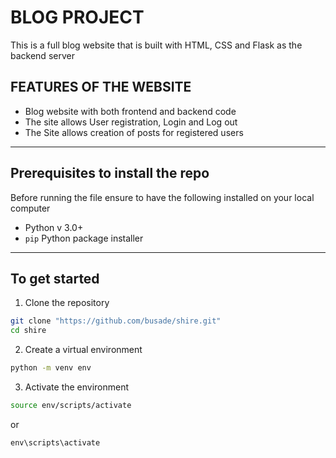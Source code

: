 # BLOG PROJECT

This is a full blog website that is built with HTML, CSS and Flask as the backend server


## FEATURES OF THE WEBSITE

- Blog website with both frontend and backend code 
- The site allows User registration, Login and Log out
- The Site allows creation of posts for registered users

----
## Prerequisites to install the repo
Before running the file ensure to have the following installed on your local computer

- Python v 3.0+
- `pip` Python package installer


----
## To get started
1. Clone the repository
```bash
git clone "https://github.com/busade/shire.git"
cd shire
```
2. Create a virtual environment
```bash
python -m venv env
```
3. Activate the environment
```bash
source env/scripts/activate
```
or 
```cmd
env\scripts\activate
```




